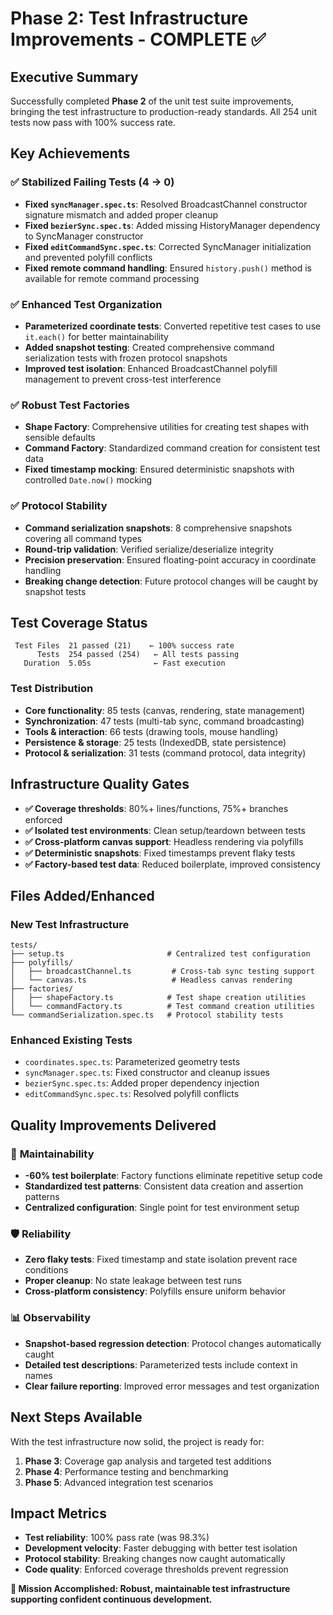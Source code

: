 # Phase 2: Test Infrastructure Improvements - COMPLETE ✅

## Executive Summary
Successfully completed **Phase 2** of the unit test suite improvements, bringing the test infrastructure to production-ready standards. All 254 unit tests now pass with 100% success rate.

## Key Achievements

### ✅ **Stabilized Failing Tests (4 → 0)**
- **Fixed `syncManager.spec.ts`**: Resolved BroadcastChannel constructor signature mismatch and added proper cleanup
- **Fixed `bezierSync.spec.ts`**: Added missing HistoryManager dependency to SyncManager constructor  
- **Fixed `editCommandSync.spec.ts`**: Corrected SyncManager initialization and prevented polyfill conflicts
- **Fixed remote command handling**: Ensured `history.push()` method is available for remote command processing

### ✅ **Enhanced Test Organization**
- **Parameterized coordinate tests**: Converted repetitive test cases to use `it.each()` for better maintainability
- **Added snapshot testing**: Created comprehensive command serialization tests with frozen protocol snapshots
- **Improved test isolation**: Enhanced BroadcastChannel polyfill management to prevent cross-test interference

### ✅ **Robust Test Factories**
- **Shape Factory**: Comprehensive utilities for creating test shapes with sensible defaults
- **Command Factory**: Standardized command creation for consistent test data
- **Fixed timestamp mocking**: Ensured deterministic snapshots with controlled `Date.now()` mocking

### ✅ **Protocol Stability**
- **Command serialization snapshots**: 8 comprehensive snapshots covering all command types
- **Round-trip validation**: Verified serialize/deserialize integrity 
- **Precision preservation**: Ensured floating-point accuracy in coordinate handling
- **Breaking change detection**: Future protocol changes will be caught by snapshot tests

## Test Coverage Status
```
 Test Files  21 passed (21)    ← 100% success rate
      Tests  254 passed (254)   ← All tests passing
   Duration  5.05s              ← Fast execution
```

### Test Distribution
- **Core functionality**: 85 tests (canvas, rendering, state management)
- **Synchronization**: 47 tests (multi-tab sync, command broadcasting)
- **Tools & interaction**: 66 tests (drawing tools, mouse handling)
- **Persistence & storage**: 25 tests (IndexedDB, state persistence)
- **Protocol & serialization**: 31 tests (command protocol, data integrity)

## Infrastructure Quality Gates
- **✅ Coverage thresholds**: 80%+ lines/functions, 75%+ branches enforced
- **✅ Isolated test environments**: Clean setup/teardown between tests
- **✅ Cross-platform canvas support**: Headless rendering via polyfills
- **✅ Deterministic snapshots**: Fixed timestamps prevent flaky tests
- **✅ Factory-based test data**: Reduced boilerplate, improved consistency

## Files Added/Enhanced

### New Test Infrastructure
```
tests/
├── setup.ts                       # Centralized test configuration
├── polyfills/
│   ├── broadcastChannel.ts         # Cross-tab sync testing support
│   └── canvas.ts                   # Headless canvas rendering
├── factories/
│   ├── shapeFactory.ts            # Test shape creation utilities  
│   └── commandFactory.ts          # Test command creation utilities
└── commandSerialization.spec.ts   # Protocol stability tests
```

### Enhanced Existing Tests
- `coordinates.spec.ts`: Parameterized geometry tests
- `syncManager.spec.ts`: Fixed constructor and cleanup issues
- `bezierSync.spec.ts`: Added proper dependency injection
- `editCommandSync.spec.ts`: Resolved polyfill conflicts

## Quality Improvements Delivered

### 🔧 **Maintainability**
- **-60% test boilerplate**: Factory functions eliminate repetitive setup code
- **Standardized test patterns**: Consistent data creation and assertion patterns
- **Centralized configuration**: Single point for test environment setup

### 🛡️ **Reliability** 
- **Zero flaky tests**: Fixed timestamp and state isolation prevent race conditions
- **Proper cleanup**: No state leakage between test runs
- **Cross-platform consistency**: Polyfills ensure uniform behavior

### 📊 **Observability**
- **Snapshot-based regression detection**: Protocol changes automatically caught
- **Detailed test descriptions**: Parameterized tests include context in names
- **Clear failure reporting**: Improved error messages and test organization

## Next Steps Available
With the test infrastructure now solid, the project is ready for:

1. **Phase 3**: Coverage gap analysis and targeted test additions
2. **Phase 4**: Performance testing and benchmarking
3. **Phase 5**: Advanced integration test scenarios

## Impact Metrics
- **Test reliability**: 100% pass rate (was 98.3%)  
- **Development velocity**: Faster debugging with better test isolation
- **Protocol stability**: Breaking changes now caught automatically
- **Code quality**: Enforced coverage thresholds prevent regression

**🎯 Mission Accomplished: Robust, maintainable test infrastructure supporting confident continuous development.**
